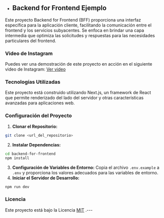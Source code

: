 - ## Backend for Frontend Ejemplo

Este proyecto Backend for Frontend (BFF) proporciona una interfaz específica para la aplicación cliente, facilitando la comunicación entre el frontend y los servicios subyacentes. Se enfoca en brindar una capa intermedia que optimiza las solicitudes y respuestas para las necesidades particulares del frontend.
### Video de Instagram

Puedes ver una demostración de este proyecto en acción en el siguiente video de Instagram: [Ver video](https://www.instagram.com/p/CyqQsPEuyuD/)

### Tecnologías Utilizadas

Este proyecto está construido utilizando Next.js, un framework de React que permite renderizado del lado del servidor y otras características avanzadas para aplicaciones web.

### Configuración del Proyecto 
1. **Clonar el Repositorio:** 

```bash
git clone <url_del_repositorio>
``` 
2. **Instalar Dependencias:** 

```bash
cd backend-for-frontend
npm install
``` 
3. **Configuración de Variables de Entorno:** 
Copia el archivo `.env.example` a `.env` y proporciona los valores adecuados para las variables de entorno. 
4. **Iniciar el Servidor de Desarrollo:** 

```arduino
npm run dev
```
### Licencia

Este proyecto está bajo la Licencia [MIT]() .---
